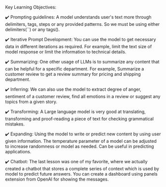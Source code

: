 Key Learning Objectives:



✔️ Prompting guidelines: A model understands user's text more through delimiters, tags, steps or any provided patterns. So we must be using either delimiters(``) or any tags(<tag></tag>).



✔️ Iterative Prompt Development: You can use the model to get necessary data in different iterations as required. For example, limit the text size of model response or limit the information to technical details.



✔️ Summarizing: One other usage of LLMs is to summarize any content that can be helpful for a specific department. For example, Summarize a customer review to get a review summary for pricing and shipping department.



✔️ Inferring: We can also use the model to extract degree of anger, sentiment of a customer review, find all emotions in a review or suggest any topics from a given story.



✔️ Transforming: A Large language model is very good at translating, transforming and proof-reading a piece of text for checking grammatical mistakes.



✔️ Expanding: Using the model to write or predict new content by using user given information. The temperature parameter of a model can be adjusted to increase randomness or model as needed. Can be useful in predicting applications.



✔️ Chatbot: The last lesson was one of my favorite, where we actually created a chatbot that stores a complete series of context which is used by model to predict future answers. You can create a dashboard using panels extension from OpenAI for showing the messages.

